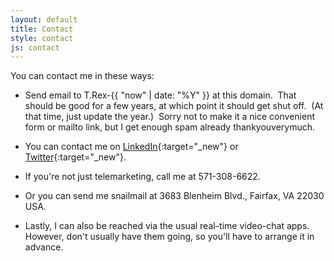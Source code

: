 ```yaml
---
layout: default
title: Contact
style: contact
js: contact
---
```


You can contact me in these ways:

<!--
- Use this form:

<form action="https://www.actionforms.io/e/r/codosaurus-contact-form-2"
      id="contact" method="post" onsubmit="return check_form()">
    <table>
      <tr>
        <td><label for="name">Your Name:</label></td>
        <td><input type="text" name="name" id="name" required></td>
      </tr>
      <tr>
        <td><label for="email">Your Email Address:</label></td>
        <td><input type="email" name="email" id="email" required></td>
      </tr>
      <tr>
        <td><label for="subject">Message Subject:</label></td>
        <td><input type="text" name="subject" id="subject" required></td>
      </tr>
      <tr>
        <td><label for="body">Message Body:</label></td>
        <td>
          <textarea name="body" id="body" rows="10" maxlength="1000" required></textarea>
        </td>
      </tr>
      <tr>
        <td><label for="notspam">This is Not Spam:</label></td>
        <td><input type="checkbox" name="notspam" id="notspam"></td>
      </tr>
      <tr style="position: absolute; right: 101%">
        <td><label for="mt">Subscription:</label></td>
        <td><input type="text" name="mt" id="mt"></td>
      </tr>
      <tr><td></td><td><input type="submit" value="Send" /></td></tr>
    </table>
</form>
-->

- Send email to T.Rex-{{ "now" | date: "%Y" }} at this domain.&nbsp;
That should be good for a few years,
at which point it should get shut off.&nbsp;
(At that time, just update the year.)&nbsp;
Sorry not to make it a nice convenient
form or mailto link,
but I get enough spam already thankyouverymuch.

- You can contact me on
[LinkedIn](https://www.linkedin.com/in/DaveAronson/){:target="_new"}
or
[Twitter](https://twitter.com/DaveAronson){:target="_new"}.

- If you're not just telemarketing, call me at 571-308-6622.

- Or you can send me snailmail at 3683 Blenheim Blvd., Fairfax, VA 22030 USA.

- Lastly, I can also be reached via
the usual real-time video-chat apps.&nbsp;
However, don't usually have them going,
so you'll have to arrange it in advance.
